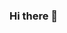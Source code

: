 ### Hi there 👋


<!--
**ht391/ht391** is a ✨ _special_ ✨ repository because its `README.md` (this file) appears on your GitHub profile.

Here are some ideas to get you started:

- 🔭 I’m currently working on ... my teaching job
- 🌱 I’m currently learning ... how to find a balance
- 👯 I’m looking to collaborate on ... any interesting things
- 🤔 I’m looking for help with ... my life
- 💬 Ask me about ... 
- 📫 How to reach me: ... by github
- 😄 Pronouns: ... they/them
- ⚡ Fun fact: ...
-->
